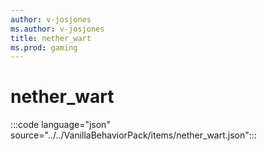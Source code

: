 ```yaml
---
author: v-josjones
ms.author: v-josjones
title: nether_wart
ms.prod: gaming
---
```


# nether_wart

:::code language="json" source="../../VanillaBehaviorPack/items/nether_wart.json":::